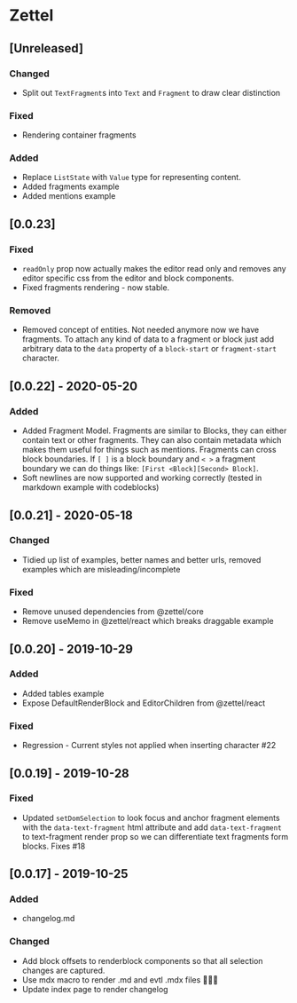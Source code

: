 # Zettel

## [Unreleased]

### Changed
- Split out `TextFragment`s into `Text` and `Fragment` to draw clear distinction

### Fixed
- Rendering container fragments

### Added
- Replace `ListState` with `Value` type for representing content.
- Added fragments example
- Added mentions example

## [0.0.23]

### Fixed
- `readOnly` prop now actually makes the editor read only and removes any editor specific css from the editor and block components.
- Fixed fragments rendering - now stable.

### Removed
- Removed concept of entities. Not needed anymore now we have fragments. To attach any kind of data to a fragment or block just add arbitrary data to the `data` property of a `block-start` or `fragment-start` character.

## [0.0.22] - 2020-05-20

### Added
- Added Fragment Model. Fragments are similar to Blocks, they can either contain text or other fragments. They can also contain metadata which makes them useful for things such as mentions. Fragments can cross block boundaries. If `[ ]` is a block boundary and `< >` a fragment boundary we can do things like: `[First <Block][Second> Block]`.
- Soft newlines are now supported and working correctly (tested in markdown example with codeblocks)

## [0.0.21] - 2020-05-18

### Changed
- Tidied up list of examples, better names and better urls, removed examples which are misleading/incomplete

### Fixed
- Remove unused dependencies from @zettel/core
- Remove useMemo in @zettel/react which breaks draggable example

## [0.0.20] - 2019-10-29

### Added
- Added tables example
- Expose DefaultRenderBlock and EditorChildren from @zettel/react

### Fixed
- Regression - Current styles not applied when inserting character #22

## [0.0.19] - 2019-10-28

### Fixed
- Updated `setDomSelection` to look focus and anchor fragment elements with the `data-text-fragment` html attribute and add `data-text-fragment` to text-fragment render prop so we can differentiate text fragments form blocks. Fixes #18


## [0.0.17] - 2019-10-25

### Added
- changelog.md

### Changed
- Add block offsets to renderblock components so that all selection changes are captured.
- Use mdx macro to render .md and evtl .mdx files 🎉🎉🎉
- Update index page to render changelog